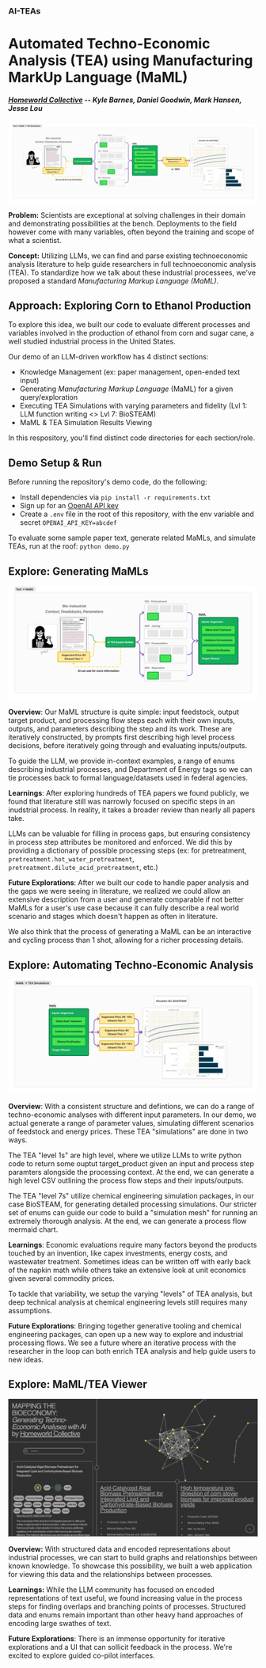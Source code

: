 ### AI-TEAs

# Automated Techno-Economic Analysis (TEA) using Manufacturing MarkUp Language (MaML)

##### [Homeworld Collective](https://homeworld.bio/) -- Kyle Barnes, Daniel Goodwin, Mark Hansen, Jesse Lou

![Parsing papers into manufacturing markup/process flow for running technoeconomic analysis](./docs/diagram-full.png)

**Problem:** Scientists are exceptional at solving challenges in their domain and demonstrating possibilities at the bench. Deployments to the field however come with many variables, often beyond the training and scope of what a scientist. 

**Concept:** Utilizing LLMs, we can find and parse existing technoeconomic analysis literature to help guide researchers in full technoeconomic analysis (TEA). To standardize how we talk about these industrial processees, we've proposed a standard *Manufacturing Markup Language (MaML)*.

## Approach: Exploring Corn to Ethanol Production

To explore this idea, we built our code to evaluate different processes and variables involved in the production of ethanol from corn and sugar cane, a well studied industrial process in the United States.

Our demo of an LLM-driven workflow has 4 distinct sections:
- Knowledge Management (ex: paper management, open-ended text input)
- Generating *Manufacturing Markup Language* (MaML) for a given query/exploration
- Executing TEA Simulations with varying parameters and fidelity (Lvl 1: LLM function writing <> Lvl 7: BioSTEAM)
- MaML & TEA Simulation Results Viewing

In this respository, you'll find distinct code directories for each section/role.

## Demo Setup & Run

Before running the repository's demo code, do the following:
- Install dependencies via `pip install -r requirements.txt`
- Sign up for an [OpenAI API key](https://platform.openai.com/)
- Create a `.env` file in the root of this repository, with the env variable and secret `OPENAI_API_KEY=abcdef`

To evaluate some sample paper text, generate related MaMLs, and simulate TEAs, run at the roof: `python demo.py`


## Explore: Generating MaMLs

![Explainer going from papers to MaML](./docs/diagram-text-maml.png)

**Overview**: Our MaML structure is quite simple: input feedstock, output target product, and processing flow steps each with their own inputs, outputs, and parameters describing the step and its work. These are iteratively constructed, by prompts first describing high level process decisions, before iteratively going through and evaluating inputs/outputs.

To guide the LLM, we provide in-context examples, a range of enums describing industrial processes, and Department of Energy tags so we can tie processes back to formal language/datasets used in federal agencies.

**Learnings**: After exploring hundreds of TEA papers we found publicly, we found that literature still was narrowly focused on specific steps in an inudstrial process. In reality, it takes a broader review than nearly all papers take.

LLMs can be valuable for filling in process gaps, but ensuring consistency in process step attributes be monitored and enforced. We did this by providing a dictionary of possible processing steps (ex: for pretreatment, `pretreatment.hot_water_pretreatment`, `pretreatment.dilute_acid_pretreatment`, etc.)

**Future Explorations**: After we built our code to handle paper analysis and the gaps we were seeing in literature, we realized we could allow an extensive description from a user and generate comparable if not better MaMLs for a user's use case because it can fully describe a real world scenario and stages which doesn't happen as often in literature.

We also think that the process of generating a MaML can be an interactive and cycling process than 1 shot, allowing for a richer processing details.

## Explore: Automating Techno-Economic Analysis

![Explainer going from MaMLs to TEAs](./docs/diagram-maml-tea.png)

**Overview**: With a consistent structure and defintions, we can do a range of techno-economic analyses with different input parameters. In our demo, we actual generate a range of parameter values, simulating different scenarios of feedstock and energy prices. These TEA "simulations" are done in two ways.

The TEA "level 1s" are high level, where we utilize LLMs to write python code to return some ouptut target_product given an input and process step paramters alongside the processing context. At the end, we can generate a high level CSV outlining the process flow steps and their inputs/outputs.

The TEA "level 7s" utilize chemical engineering simulation packages, in our case BioSTEAM, for generating detailed processing simulations. Our stricter set of enums can guide our code to build a "simulation mesh" for running an extremely thorough analysis. At the end, we can generate a process flow mermaid chart.

**Learnings**: Economic evaluations require many factors beyond the products touched by an invention, like capex investments, energy costs, and wastewater treatment. Sometimes ideas can be written off with early back of the napkin math while others take an extensive look at unit economics given several commodity prices.

To tackle that variability, we setup the varying "levels" of TEA analysis, but deep technical analysis at chemical engineering levels still requires many assumptions.

**Future Explorations**: Bringing together generative tooling and chemical engineering packages, can open up a new way to explore and industrial processing flows. We see a future where an iterative process with the researcher in the loop can both enrich TEA analysis and help guide users to new ideas.

## Explore: MaML/TEA Viewer

![Viewing MaMLs and TEAs](./docs/webview.png)

**Overview:** With structured data and encoded representations about industrial processes, we can start to build graphs and relationships between known knowledge. To showcase this possibility, we built a web application for viewing this data and the relationships between processes.

**Learnings:** While the LLM community has focused on encoded representations of text useful, we found increasing value in the process steps for finding overlaps and branching points of processes. Structured data and enums remain important than other heavy hand approaches of encoding large swathes of text.

**Future Explorations**: There is an immense opportunity for iterative explorations and a UI that can sollicit feedback in the process. We're excited to explore guided co-pilot interfaces.
